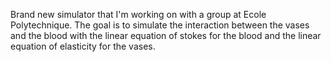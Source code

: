Brand new simulator that I'm working on with a group at Ecole Polytechnique.
The goal is to simulate the interaction between the vases and the blood with
the linear equation of stokes for the blood and the linear equation of
elasticity for the vases. 

